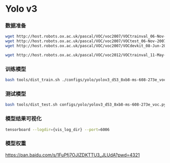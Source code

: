 # Yolo v3

### 数据准备

```bash
wget http://host.robots.ox.ac.uk/pascal/VOC/voc2007/VOCtrainval_06-Nov-2007.tar
wget http://host.robots.ox.ac.uk/pascal/VOC/voc2007/VOCtest_06-Nov-2007.tar
wget http://host.robots.ox.ac.uk/pascal/VOC/voc2007/VOCdevkit_08-Jun-2007.tar

wget http://host.robots.ox.ac.uk/pascal/VOC/voc2012/VOCtrainval_11-May-2012.tar
```

### 训练模型
```bash
bash tools/dist_train.sh ./configs/yolo/yolov3_d53_8xb8-ms-608-273e_voc.py 8
```
### 测试模型
```bash
bash tools/dist_test.sh configs/yolo/yolov3_d53_8xb8-ms-608-273e_voc.py work_dirs/yolov3_d53_8xb8-ms-608-273e_voc/yolov3_d53.pth 8
```

### 模型结果可视化
```bash
tensorboard --logdir={vis_log_dir} --port=6006
```
### 模型权重
https://pan.baidu.com/s/1FuPfj7OJIZDKTTU3_JLUdA?pwd=4321
